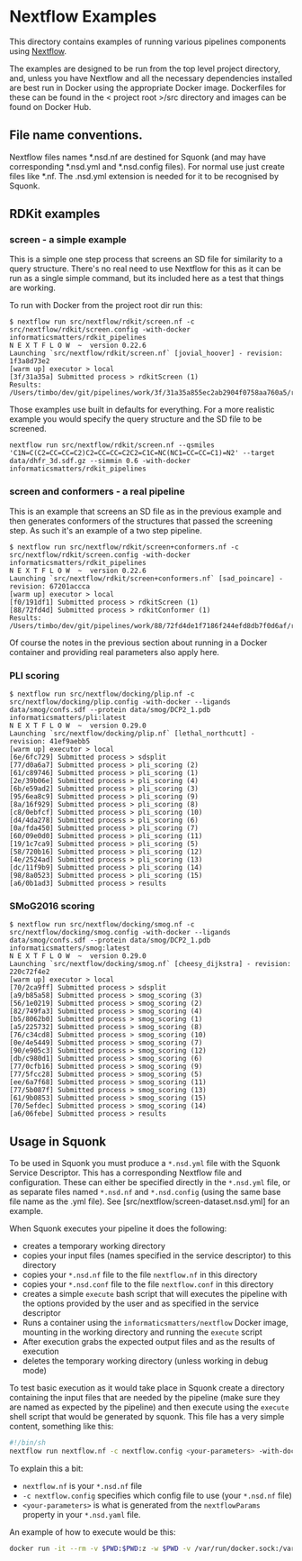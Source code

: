 # Nextflow Examples

This directory contains examples of running various pipelines components using [Nextflow](http://nextflow.io).

The examples are designed to be run from the top level project directory, and, unless you have Nextflow and all the 
necessary dependencies installed are best run in Docker using the appropriate Docker image. Dockerfiles for these can
be found in the < project root >/src directory and images can be found on Docker Hub.

## File name conventions.

Nextflow files names *.nsd.nf are destined for Squonk (and may have corresponding *.nsd.yml and *.nsd.config files).
For normal use just create files like *.nf. The .nsd.yml extension is needed for it to be recognised by Squonk.

## RDKit examples

### screen - a simple example

This is a simple one step process that screens an SD file for similarity to a query structure. There's no real need
to use Nextflow for this as it can be run as a single simple command, but its included here as a test that things are 
working.

To run with Docker from the project root dir run this:

```
$ nextflow run src/nextflow/rdkit/screen.nf -c src/nextflow/rdkit/screen.config -with-docker informaticsmatters/rdkit_pipelines
N E X T F L O W  ~  version 0.22.6
Launching `src/nextflow/rdkit/screen.nf` [jovial_hoover] - revision: 1f3a8d73e2
[warm up] executor > local
[3f/31a35a] Submitted process > rdkitScreen (1)
Results: /Users/timbo/dev/git/pipelines/work/3f/31a35a855ec2ab2904f0758aa760a5/results.sdf.gz
```


Those examples use built in defaults for everything. For a more realistic example you would specify the query structure
and the SD file to be screened.

```
nextflow run src/nextflow/rdkit/screen.nf --qsmiles 'C1N=C(C2=CC=CC=C2)C2=CC=CC=C2C2=C1C=NC(NC1=CC=CC=C1)=N2' --target data/dhfr_3d.sdf.gz --simmin 0.6 -with-docker informaticsmatters/rdkit_pipelines
```    

### screen and conformers - a real pipeline

This is an example that screens an SD file as in the previous example and then generates conformers of the structures 
that passed the screening step. As such it's an example of a two step pipeline.

```
$ nextflow run src/nextflow/rdkit/screen+conformers.nf -c  src/nextflow/rdkit/screen.config -with-docker informaticsmatters/rdkit_pipelines
N E X T F L O W  ~  version 0.22.6
Launching `src/nextflow/rdkit/screen+conformers.nf` [sad_poincare] - revision: 67201accca
[warm up] executor > local
[f0/191df1] Submitted process > rdkitScreen (1)
[88/72fd4d] Submitted process > rdkitConformer (1)
Results: /Users/timbo/dev/git/pipelines/work/88/72fd4de1f7186f244efd8db7f0d6af/results.sdf.gz
```

Of course the notes in the previous section about running in a Docker container and providing real parameters also apply here.

### PLI scoring

```
$ nextflow run src/nextflow/docking/plip.nf -c src/nextflow/docking/plip.config -with-docker --ligands data/smog/confs.sdf --protein data/smog/DCP2_1.pdb informaticsmatters/pli:latest
N E X T F L O W  ~  version 0.29.0
Launching `src/nextflow/docking/plip.nf` [lethal_northcutt] - revision: 41ef9aebb5
[warm up] executor > local
[6e/6fc729] Submitted process > sdsplit
[77/d0a6a7] Submitted process > pli_scoring (2)
[61/c89746] Submitted process > pli_scoring (1)
[2e/39b06e] Submitted process > pli_scoring (4)
[6b/e59ad2] Submitted process > pli_scoring (3)
[95/6ea8c9] Submitted process > pli_scoring (9)
[8a/16f929] Submitted process > pli_scoring (8)
[c8/0ebfcf] Submitted process > pli_scoring (10)
[d4/4da278] Submitted process > pli_scoring (6)
[0a/fda450] Submitted process > pli_scoring (7)
[60/09e0d0] Submitted process > pli_scoring (11)
[19/1c7ca9] Submitted process > pli_scoring (5)
[58/720b16] Submitted process > pli_scoring (12)
[4e/2524ad] Submitted process > pli_scoring (13)
[dc/11f9b9] Submitted process > pli_scoring (14)
[98/8a0523] Submitted process > pli_scoring (15)
[a6/0b1ad3] Submitted process > results
```

### SMoG2016 scoring

```
$ nextflow run src/nextflow/docking/smog.nf -c src/nextflow/docking/smog.config -with-docker --ligands data/smog/confs.sdf --protein data/smog/DCP2_1.pdb informaticsmatters/smog:latest
N E X T F L O W  ~  version 0.29.0
Launching `src/nextflow/docking/smog.nf` [cheesy_dijkstra] - revision: 220c72f4e2
[warm up] executor > local
[70/2ca9ff] Submitted process > sdsplit
[a9/b85a58] Submitted process > smog_scoring (3)
[56/1e0219] Submitted process > smog_scoring (2)
[82/749fa3] Submitted process > smog_scoring (4)
[b5/8062b0] Submitted process > smog_scoring (1)
[a5/225732] Submitted process > smog_scoring (8)
[76/c34cd8] Submitted process > smog_scoring (10)
[0e/4e5449] Submitted process > smog_scoring (7)
[90/e905c3] Submitted process > smog_scoring (12)
[db/c980d1] Submitted process > smog_scoring (6)
[77/0cfb16] Submitted process > smog_scoring (9)
[77/5fcc28] Submitted process > smog_scoring (5)
[ee/6a7f68] Submitted process > smog_scoring (11)
[77/5b087f] Submitted process > smog_scoring (13)
[61/9b0853] Submitted process > smog_scoring (15)
[70/5efdec] Submitted process > smog_scoring (14)
[a6/06febe] Submitted process > results
```

## Usage in Squonk

To be used in Squonk you must produce a `*.nsd.yml` file with the Squonk Service Descriptor. This has a corresponding Nextflow
file and configuration. These can either be specified directly in the `*.nsd.yml` file, or as separate files named `*.nsd.nf` and 
`*.nsd.config` (using the same base file name as the .yml file).
See [src/nextflow/screen-dataset.nsd.yml] for an example.

When Squonk executes your pipeline it does the following:
* creates a temporary working directory
* copies your input files (names specified in the service descriptor) to this directory
* copies your `*.nsd.nf` file to the file `nextflow.nf` in this directory
* copies your `*.nsd.conf` file to the file `nextflow.conf` in this directory
* creates a simple `execute` bash script that will executes the pipeline with the options provided by the user and as specified 
in the service descriptor
* Runs a container using the `informaticsmatters/nextflow` Docker image, mounting in the working directory and running the
`execute` script
* After execution grabs the expected output files and as the results of execution
* deletes the temporary working directory (unless working in debug mode)

To test basic execution as it would take place in Squonk create a directory containing the input files that are needed by
the pipeline (make sure they are named as expected by the pipeline) and then execute using the `execute` shell script that 
would be generated by squonk. This file has a very simple content, something like this:
```bash
#!/bin/sh
nextflow run nextflow.nf -c nextflow.config <your-parameters> -with-docker
```
To explain this a bit:
* `nextflow.nf` is your `*.nsd.nf` file
* `-c nextflow.config` specifies which config file to use (your `*.nsd.nf` file) 
* `<your-parameters>` is what is generated from the `nextflowParams` property in your `*.nsd.yaml` file.

An example of how to execute would be this:

```bash
docker run -it --rm -v $PWD:$PWD:z -w $PWD -v /var/run/docker.sock:/var/run/docker.sock informaticsmatters/nextflow sh -c 'nextflow run plip.nsd.nf -c plip.nsd.config --score 100.0 -with-docker'
``` 